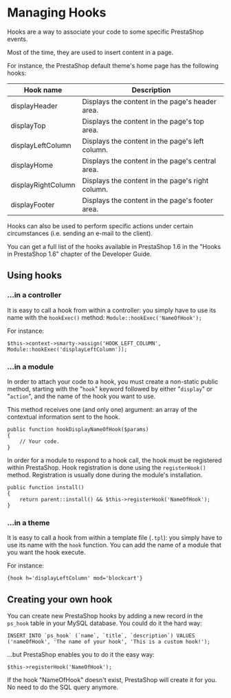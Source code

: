 # Managing Hooks

Hooks are a way to associate your code to some specific PrestaShop events.

Most of the time, they are used to insert content in a page.

For instance, the PrestaShop default theme's home page has the following hooks:

| Hook name          | Description                                      |
| ------------------ | ------------------------------------------------ |
| displayHeader      | Displays the content in the page's header area.  |
| displayTop         | Displays the content in the page's top area.     |
| displayLeftColumn  | Displays the content in the page's left column.  |
| displayHome        | Displays the content in the page's central area. |
| displayRightColumn | Displays the content in the page's right column. |
| displayFooter      | Displays the content in the page's footer area.  |

Hooks can also be used to perform specific actions under certain circumstances (i.e. sending an e-mail to the client).

You can get a full list of the hooks available in PrestaShop 1.6 in the "Hooks in PrestaShop 1.6" chapter of the Developer Guide.

## Using hooks <a href="#managinghooks-usinghooks" id="managinghooks-usinghooks"></a>

### ...in a controller <a href="#managinghooks-...inacontroller" id="managinghooks-...inacontroller"></a>

It is easy to call a hook from within a controller: you simply have to use its name with the `hookExec()` method: `Module::hookExec('NameOfHook');`

For instance:

```
$this->context->smarty->assign('HOOK_LEFT_COLUMN', Module::hookExec('displayLeftColumn'));
```

### ...in a module <a href="#managinghooks-...inamodule" id="managinghooks-...inamodule"></a>

In order to attach your code to a hook, you must create a non-static public method, starting with the "`hook`" keyword followed by either "`display`" or "`action`", and the name of the hook you want to use.

This method receives one (and only one) argument: an array of the contextual information sent to the hook.

```
public function hookDisplayNameOfHook($params)
{
    // Your code.
}
```

In order for a module to respond to a hook call, the hook must be registered within PrestaShop. Hook registration is done using the `registerHook()` method. Registration is usually done during the module's installation.

```
public function install()
{
    return parent::install() && $this->registerHook('NameOfHook');
}
```

### ...in a theme <a href="#managinghooks-...inatheme" id="managinghooks-...inatheme"></a>

It is easy to call a hook from within a template file (`.tpl`): you simply have to use its name with the `hook` function. You can add the name of a module that you want the hook execute.

For instance:

```
{hook h='displayLeftColumn' mod='blockcart'}
```

## Creating your own hook <a href="#managinghooks-creatingyourownhook" id="managinghooks-creatingyourownhook"></a>

You can create new PrestaShop hooks by adding a new record in the `ps_hook` table in your MySQL database. You could do it the hard way:

```
INSERT INTO `ps_hook` (`name`, `title`, `description`) VALUES ('nameOfHook', 'The name of your hook', 'This is a custom hook!');
```

...but PrestaShop enables you to do it the easy way:

```
$this->registerHook('NameOfHook');
```

If the hook "NameOfHook" doesn't exist, PrestaShop will create it for you. No need to do the SQL query anymore.
